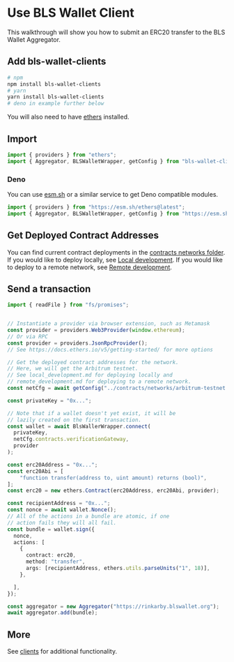 # Use BLS Wallet Client

This walkthrough will show you how to submit an ERC20 transfer to the BLS Wallet Aggregator.

## Add bls-wallet-clients

```sh
# npm
npm install bls-wallet-clients
# yarn
yarn install bls-wallet-clients
# deno in example further below
```

You will also need to have [ethers](https://docs.ethers.io) installed.

## Import

```typescript
import { providers } from "ethers";
import { Aggregator, BLSWalletWrapper, getConfig } from "bls-wallet-clients";
```

### Deno

You can use [esm.sh](https://esm.sh/) or a similar service to get Deno compatible modules.

```typescript
import { providers } from "https://esm.sh/ethers@latest";
import { Aggregator, BLSWalletWrapper, getConfig } from "https://esm.sh/bls-wallet-clients@latest";
```

## Get Deployed Contract Addresses

You can find current contract deployments in the [contracts networks folder](../contracts/networks/).
If you would like to deploy locally, see [Local development](./local_development.md).
If you would like to deploy to a remote network, see [Remote development](./remote_development.md).

## Send a transaction

```typescript
import { readFile } from "fs/promises";


// Instantiate a provider via browser extension, such as Metamask 
const provider = providers.Web3Provider(window.ethereum);
// Or via RPC
const provider = providers.JsonRpcProvider();
// See https://docs.ethers.io/v5/getting-started/ for more options

// Get the deployed contract addresses for the network.
// Here, we will get the Arbitrum testnet.
// See local_development.md for deploying locally and
// remote_development.md for deploying to a remote network.
const netCfg = await getConfig("../contracts/networks/arbitrum-testnet.json", async (path) => readFile(path));

const privateKey = "0x...";

// Note that if a wallet doesn't yet exist, it will be
// lazily created on the first transaction.
const wallet = await BlsWallerWrapper.connect(
  privateKey,
  netCfg.contracts.verificationGateway,
  provider
);

const erc20Address = "0x...";
const erc20Abi = [
    "function transfer(address to, uint amount) returns (bool)",
];
const erc20 = new ethers.Contract(erc20Address, erc20Abi, provider);

const recipientAddress = "0x...";
const nonce = await wallet.Nonce();
// All of the actions in a bundle are atomic, if one
// action fails they will all fail.
const bundle = wallet.sign({
  nonce,
  actions: [
    {
      contract: erc20,
      method: "transfer",
      args: [recipientAddress, ethers.utils.parseUnits("1", 18)],
    },

  ],
});

const aggregator = new Aggregator("https://rinkarby.blswallet.org");
await aggregator.add(bundle);
```

## More

See [clients](../contracts/clients/) for additional functionality.
